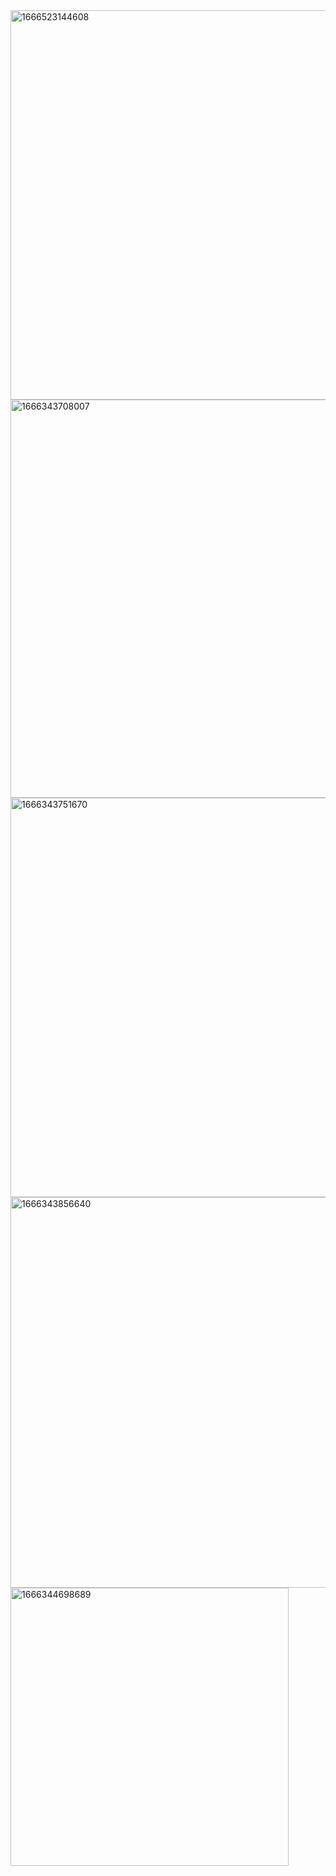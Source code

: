 <img width="623" alt="1666523144608" src="https://user-images.githubusercontent.com/59349853/197389778-f83d9899-0da2-4dde-a664-aecfb563e0b2.png">

<img width="637" alt="1666343708007" src="https://user-images.githubusercontent.com/59349853/197389763-9041b30a-5819-4ea0-8f36-18376968a7d5.png">
<img width="639" alt="1666343751670" src="https://user-images.githubusercontent.com/59349853/197389795-1a07ac0f-86ec-4980-8afa-8fb999ce4ad8.png">
<img width="625" alt="1666343856640" src="https://user-images.githubusercontent.com/59349853/197389817-31f9b1af-5493-42e4-9e9a-b28afb52b2f8.png">

<img width="445" alt="1666344698689" src="https://user-images.githubusercontent.com/59349853/197389836-2db16664-084e-46c2-8e27-d54fa81fec83.png">
